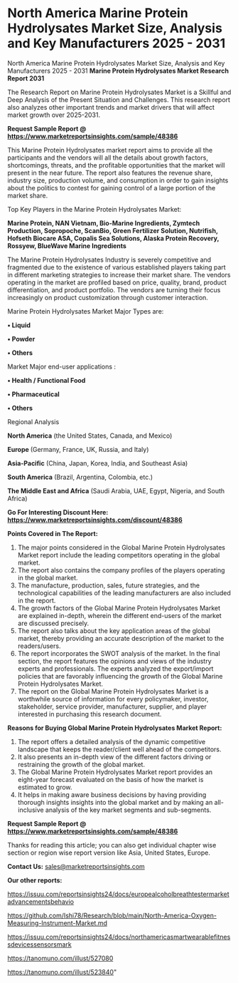 # North America Marine Protein Hydrolysates Market Size, Analysis and Key Manufacturers 2025 - 2031
 North America Marine Protein Hydrolysates Market Size, Analysis and Key Manufacturers 2025 - 2031
<strong>Marine Protein Hydrolysates Market Research Report 2031</strong>

The Research Report on Marine Protein Hydrolysates Market is a Skillful and Deep Analysis of the Present Situation and Challenges. This research report also analyzes other important trends and market drivers that will affect market growth over 2025-2031.

<strong>Request Sample Report @ <a href=https://www.marketreportsinsights.com/sample/48386>https://www.marketreportsinsights.com/sample/48386</a></strong>

This Marine Protein Hydrolysates market report aims to provide all the participants and the vendors will all the details about growth factors, shortcomings, threats, and the profitable opportunities that the market will present in the near future. The report also features the revenue share, industry size, production volume, and consumption in order to gain insights about the politics to contest for gaining control of a large portion of the market share.

Top Key Players in the Marine Protein Hydrolysates Market:

<strong>Marine Protein, NAN Vietnam, Bio-Marine Ingredients, Zymtech Production, Sopropoche, ScanBio, Green Fertilizer Solution, Nutrifish, Hofseth Biocare ASA, Copalis Sea Solutions, Alaska Protein Recovery, Rossyew, BlueWave Marine Ingredients</strong>

The Marine Protein Hydrolysates Industry is severely competitive and fragmented due to the existence of various established players taking part in different marketing strategies to increase their market share. The vendors operating in the market are profiled based on price, quality, brand, product differentiation, and product portfolio. The vendors are turning their focus increasingly on product customization through customer interaction.

Marine Protein Hydrolysates Market Major Types are:

<strong>•  Liquid

•  Powder

•  Others</strong>

Market Major end-user applications :

<strong>•  Health / Functional Food

•  Pharmaceutical

•  Others</strong>

Regional Analysis

</u><strong><b>North America</b></strong> (the United States, Canada, and Mexico)

<strong><b>Europe </b></strong>(Germany, France, UK, Russia, and Italy)

<strong><b>Asia-Pacific</b></strong> (China, Japan, Korea, India, and Southeast Asia)

<strong><b>South America</b></strong> (Brazil, Argentina, Colombia, etc.)

<strong><b>The Middle East and Africa</b></strong> (Saudi Arabia, UAE, Egypt, Nigeria, and South Africa)

<strong>Go For Interesting Discount Here: <a href=https://www.marketreportsinsights.com/discount/48386>https://www.marketreportsinsights.com/discount/48386</a></strong>

<strong>Points Covered in The Report:</strong>
<ol>
  <li>The major points considered in the Global Marine Protein Hydrolysates Market report include the leading competitors operating in the global market.</li>
  <li>The report also contains the company profiles of the players operating in the global market.</li>
  <li>The manufacture, production, sales, future strategies, and the technological capabilities of the leading manufacturers are also included in the report.</li>
  <li>The growth factors of the Global Marine Protein Hydrolysates Market are explained in-depth, wherein the different end-users of the market are discussed precisely.</li>
  <li>The report also talks about the key application areas of the global market, thereby providing an accurate description of the market to the readers/users.</li>
  <li>The report incorporates the SWOT analysis of the market. In the final section, the report features the opinions and views of the industry experts and professionals. The experts analyzed the export/import policies that are favorably influencing the growth of the Global Marine Protein Hydrolysates Market.</li>
  <li>The report on the Global Marine Protein Hydrolysates Market is a worthwhile source of information for every policymaker, investor, stakeholder, service provider, manufacturer, supplier, and player interested in purchasing this research document.</li>
</ol>
<strong>Reasons for Buying Global Marine Protein Hydrolysates Market Report:</strong>

<ol>
  <li>The report offers a detailed analysis of the dynamic competitive landscape that keeps the reader/client well ahead of the competitors.</li>
  <li>It also presents an in-depth view of the different factors driving or restraining the growth of the global market.</li>
  <li>The Global Marine Protein Hydrolysates Market report provides an eight-year forecast evaluated on the basis of how the market is estimated to grow.</li>
  <li>It helps in making aware business decisions by having providing thorough insights insights into the global market and by making an all-inclusive analysis of the key market segments and sub-segments.</li>
</ol>
<strong>Request Sample Report @ <a href=https://www.marketreportsinsights.com/sample/48386>https://www.marketreportsinsights.com/sample/48386</a></strong>


Thanks for reading this article; you can also get individual chapter wise section or region wise report version like Asia, United States, Europe.

<strong>Contact Us:</strong>
sales@marketreportsinsights.com

<strong>Our other reports:</strong>

<a href=https://issuu.com/reportsinsights24/docs/europealcoholbreathtestermarketadvancementsbehavio>https://issuu.com/reportsinsights24/docs/europealcoholbreathtestermarketadvancementsbehavio</a>

<a href=https://github.com/Ishi78/Research/blob/main/North-America-Oxygen-Measuring-Instrument-Market.md>https://github.com/Ishi78/Research/blob/main/North-America-Oxygen-Measuring-Instrument-Market.md</a>

<a href=https://issuu.com/reportsinsights24/docs/northamericasmartwearablefitnessdevicessensorsmark>https://issuu.com/reportsinsights24/docs/northamericasmartwearablefitnessdevicessensorsmark</a>

<a href=https://tanomuno.com/illust/527080>https://tanomuno.com/illust/527080</a>

<a href=https://tanomuno.com/illust/523840>https://tanomuno.com/illust/523840</a>"
